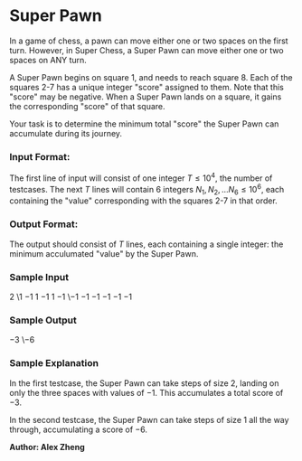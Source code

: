 # Super Pawn

In a game of chess, a pawn can move either one or two spaces on the first turn. However, in Super Chess, a Super Pawn can move either one or two spaces on ANY turn.

A Super Pawn begins on square 1, and needs to reach square 8. Each of the squares 2-7 has a unique integer "score" assigned to them. Note that this "score" may be negative. When a Super Pawn lands on a square, it gains the corresponding "score" of that square.

Your task is to determine the minimum total "score" the Super Pawn can accumulate during its journey.

### Input Format:

The first line of input will consist of one integer $T \leq 10^4$, the number of testcases.
The next $T$ lines will contain 6 integers $N_1, N_2, ... N_6 \leq 10^6$, each containing the "value" corresponding with the squares 2-7 in that order.

### Output Format:

The output should consist of $T$ lines, each containing a single integer: the minimum acculumated "value" by the Super Pawn.

### Sample Input

$2$
\\$1$ $-1$ $1$ $-1$ $1$ $-1$
\\$-1$ $-1$ $-1$ $-1$ $-1$ $-1$

### Sample Output

$-3$
\\$-6$

### Sample Explanation

In the first testcase, the Super Pawn can take steps of size 2, landing on only the three spaces with values of $-1$. This accumulates a total score of $-3$.

In the second testcase, the Super Pawn can take steps of size 1 all the way through, accumulating a score of $-6$.

**Author: Alex Zheng**

